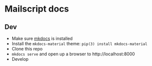 # Mailscript docs

## Dev

- Make sure [mkdocs](https://www.mkdocs.org/) is installed
- Install the `mkdocs-material` theme: `pip(3) install mkdocs-material` 
- Clone this repo
- `mkdocs serve` and open up a browser to http://localhost:8000
- Develop
